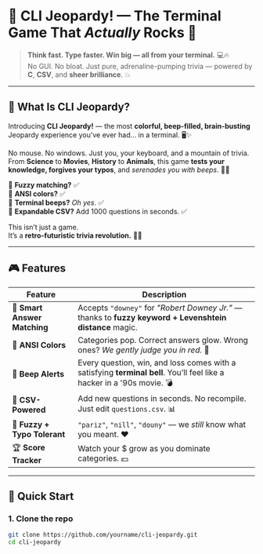 # 🎉 CLI Jeopardy! — The Terminal Game That *Actually* Rocks 🤘️

> **Think fast. Type faster. Win big — all from your terminal.** 💻🔥  
> No GUI. No bloat. Just pure, adrenaline-pumping trivia — powered by **C**, **CSV**, and **sheer brilliance**. 💥

---

## 🌈 What Is CLI Jeopardy?

Introducing **CLI Jeopardy!** — the most **colorful, beep-filled, brain-busting** Jeopardy experience you’ve ever had… in a terminal. 🖥️✨

No mouse. No windows. Just you, your keyboard, and a mountain of trivia. From **Science** to **Movies**, **History** to **Animals**, this game **tests your knowledge, forgives your typos**, and *serenades you with beeps*. 🔔🎶

🎯 **Fuzzy matching?** ✅  
🎨 **ANSI colors?** ✅  
🎵 **Terminal beeps?** *Oh yes.* ✅  
🧩 **Expandable CSV?** Add 1000 questions in seconds. ✅  

This isn’t just a game.  
It’s a **retro-futuristic trivia revolution.** 🚀💥

---

## 🎮 Features

| Feature | Description |
|-------|-------------|
| 🧠 **Smart Answer Matching** | Accepts `"downey"` for *"Robert Downey Jr."* — thanks to **fuzzy keyword + Levenshtein distance** magic. |
| 🎨 **ANSI Colors** | Categories pop. Correct answers glow. Wrong ones? *We gently judge you in red.* 🔴 |
| 🎵 **Beep Alerts** | Every question, win, and loss comes with a satisfying **terminal bell**. You’ll feel like a hacker in a '90s movie. 💣 |
| 📂 **CSV-Powered** | Add new questions in seconds. No recompile. Just edit `questions.csv`. 📊 |
| 🧩 **Fuzzy + Typo Tolerant** | `"pariz"`, `"nill"`, `"douny"` — we *still* know what you meant. ❤️ |
| 🏆 **Score Tracker** | Watch your $ grow as you dominate categories. 💵 |

---

## 🚀 Quick Start

### 1. Clone the repo
```bash
git clone https://github.com/yourname/cli-jeopardy.git
cd cli-jeopardy